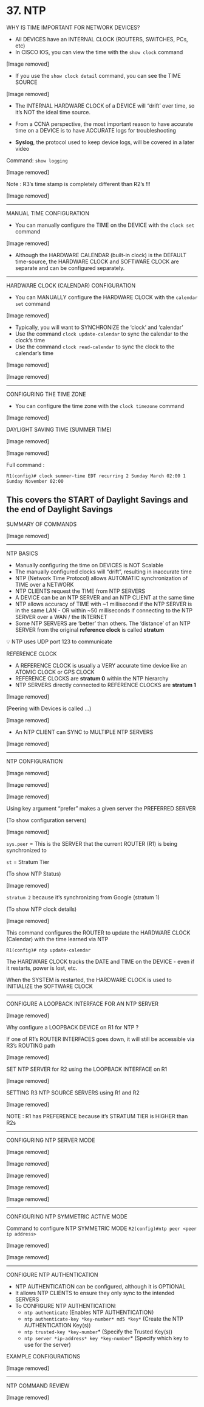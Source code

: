 # 37. NTP

WHY IS TIME IMPORTANT FOR NETWORK DEVICES?

- All DEVICES have an INTERNAL CLOCK (ROUTERS, SWITCHES, PCs, etc)
- In CISCO IOS, you can view the time with the `show clock` command

[Image removed]

- If you use the `show clock detail` command, you can see the TIME SOURCE

[Image removed]

- The INTERNAL HARDWARE CLOCK of a DEVICE will “drift’ over time, so it’s NOT the ideal time source.
- From a CCNA perspective, the most important reason to have accurate time on a DEVICE is to have ACCURATE logs for troubleshooting

- **Syslog**, the protocol used to keep device logs, will be covered in a later video

Command: `show logging`

[Image removed]

Note : R3’s time stamp is completely different than R2’s !!!

[Image removed]

---

MANUAL TIME CONFIGURATION

- You can manually configure the TIME on the DEVICE with the `clock set` command

[Image removed]

- Although the HARDWARE CALENDAR (built-in clock) is the DEFAULT time-source, the HARDWARE CLOCK and SOFTWARE CLOCK are separate and can be configured separately.

---

HARDWARE CLOCK (CALENDAR) CONFIGURATION

- You can MANUALLY configure the HARDWARE CLOCK with the `calendar set` command

[Image removed]

- Typically, you will want to SYNCHRONIZE the ‘clock’ and ‘calendar’
- Use the command `clock update-calendar` to sync the calendar to the clock’s time
- Use the command `clock read-calendar` to sync the clock to the calendar’s time

[Image removed]

[Image removed]

---

CONFIGURING THE TIME ZONE

- You can configure the time zone with the `clock timezone` command

[Image removed]

DAYLIGHT SAVING TIME (SUMMER TIME)

[Image removed]

[Image removed]

Full command :

`R1(config)# clock summer-time EDT recurring 2 Sunday March 02:00 1 Sunday November 02:00`

This covers the START of Daylight Savings and the end of Daylight Savings
---

SUMMARY OF COMMANDS

[Image removed]

---

NTP BASICS

- Manually configuring the time on DEVICES is NOT Scalable
- The manually configured clocks will “drift”, resulting in inaccurate time
- NTP (Network Time Protocol) allows AUTOMATIC synchronization of TIME over a NETWORK
- NTP CLIENTS request the TIME from NTP SERVERS
- A DEVICE can be an NTP SERVER and an NTP CLIENT at the same time
- NTP allows accuracy of TIME with ~1 millisecond if the NTP SERVER is in the same LAN - OR within ~50 milliseconds if connecting to the NTP SERVER over a WAN / the INTERNET
- Some NTP SERVERS are ‘better’ than others. The ‘distance’ of an NTP SERVER from the original **reference clock** is called **stratum**

<aside>
💡 NTP uses UDP port 123 to communicate

</aside>

REFERENCE CLOCK

- A REFERENCE CLOCK is usually a VERY accurate time device like an ATOMIC CLOCK or GPS CLOCK
- REFERENCE CLOCKS are **stratum 0** within the NTP hierarchy
- NTP SERVERS directly connected to REFERENCE CLOCKS are **stratum 1**

[Image removed]

(Peering with Devices is called …)

[Image removed]

- An NTP CLIENT can SYNC to MULTIPLE NTP SERVERS

[Image removed]

---

NTP CONFIGURATION

[Image removed]

[Image removed]

[Image removed]

Using key argument “prefer” makes a given server the PREFERRED SERVER

(To show configuration servers)

[Image removed]

`sys.peer` = This is the SERVER that the current ROUTER (R1) is being synchronized to

`st` = Stratum Tier

(To show NTP Status)

[Image removed]

`stratum 2` because it’s synchronizing from Google (stratum 1)

(To show NTP clock details)

[Image removed]

This command configures the ROUTER to update the HARDWARE CLOCK (Calendar) with the time learned via NTP

`R1(config)# ntp update-calendar` 

The HARDWARE CLOCK tracks the DATE and TIME on the DEVICE - even if it restarts, power is lost, etc.

When the SYSTEM is restarted, the HARDWARE CLOCK is used to INITIALIZE the SOFTWARE CLOCK

---

CONFIGURE A LOOPBACK INTERFACE FOR AN NTP SERVER

[Image removed]

Why configure a LOOPBACK DEVICE on R1 for NTP ?

If one of R1’s ROUTER INTERFACES goes down, it will still be accessible via R3’s ROUTING path

[Image removed]

SET NTP SERVER for R2 using the LOOPBACK INTERFACE on R1

[Image removed]

SETTING R3 NTP SOURCE SERVERS using R1 and R2

[Image removed]

NOTE : R1 has PREFERENCE because it’s STRATUM TIER is HIGHER than R2s

---

CONFIGURING NTP SERVER MODE

[Image removed]

[Image removed]

[Image removed]

[Image removed]

[Image removed]

---

CONFIGURING NTP SYMMETRIC ACTIVE MODE

Command to configure NTP SYMMETRIC MODE 
`R2(config)#ntp peer <peer ip address>`

[Image removed]

[Image removed]

---

CONFIGURE NTP AUTHENTICATION

- NTP AUTHENTICATION can be configured, although it is OPTIONAL
- It allows NTP CLIENTS to ensure they only sync to the intended SERVERS
- To CONFIGURE NTP AUTHENTICATION:
    - `ntp authenticate` (Enables NTP AUTHENTICATION)
    - `ntp authenticate-key *key-number* md5 *key*` (Create the NTP AUTHENTICATION Key(s))
    - `ntp trusted-key *key-number`* (Specify the Trusted Key(s))
    - `ntp server *ip-address* key *key-number`* (Specify which key to use for the server)

 

EXAMPLE CONFIGURATIONS

[Image removed]

---

NTP COMMAND REVIEW

[Image removed]
